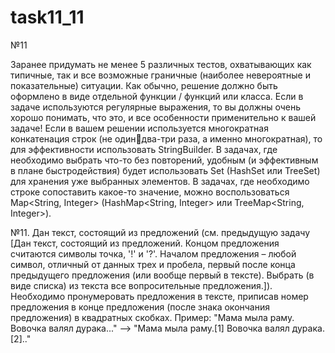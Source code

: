 # task11_11
№11

Заранее придумать не менее 5 различных тестов, охватывающих как типичные, так и 
все возможные граничные (наиболее невероятные и показательные) ситуации.
Как обычно, решение должно быть оформлено в виде отдельной функции / 
функций или класса.
Если в задаче используются регулярные выражения, то вы должны очень хорошо 
понимать, что это, и все особенности применительно к вашей задаче!
Если в вашем решении используется многократная конкатенация строк (не одиндва-три раза, а именно многократная), то для эффективности использовать 
StringBuilder.
В задачах, где необходимо выбрать что-то без повторений, удобным (и эффективным в 
плане быстродействия) будет использовать Set<String> (HashSet<String> или 
TreeSet<String>) для хранения уже выбранных элементов. В задачах, где необходимо строке 
сопоставить какое-то значение, можно воспользоваться Map<String, Integer> 
(HashMap<String, Integer> или TreeMap<String, Integer>).

№11.  Дан текст, состоящий из предложений (см. предыдущую задачу [Дан текст, состоящий из предложений. Концом предложения считаются символы точка, 
'!' и '?'. Началом предложения – любой символ, отличный от данных трех и пробела, 
первый после конца предыдущего предложения (или вообще первый в тексте). Выбрать 
(в виде списка) из текста все вопросительные предложения.]). Необходимо 
пронумеровать предложения в тексте, приписав номер предложения в конце 
предложения (после знака окончания предложения) в квадратных скобках. Пример: 
"Мама мыла раму. Вовочка валял дурака..." –> "Мама мыла раму.[1] Вовочка валял 
дурака.[2].."
